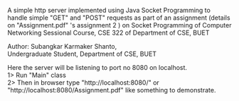 A simple http server implemented using Java Socket Programming to handle simple "GET" and "POST" requests as part of an assignment (details on "Assignment.pdf" 's assignment 2 ) on Socket Programming of Computer Networking Sessional Course, CSE 322 of Department of CSE, BUET  
  
Author: Subangkar Karmaker Shanto,  
        Undergraduate Student, Department of CSE, BUET  
  
  
Here the server will be listening to port no 8080 on localhost.  
1> Run "Main" class  
2> Then in browser type "http://localhost:8080/" or "http://localhost:8080/Assignment.pdf" like something to demonstrate.  
